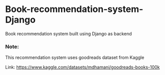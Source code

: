# Book-recommendation-system-Django
 Book recommendation system built using Django as backend

### Note:
This recommendation system uses goodreads dataset from Kaggle

Link: https://www.kaggle.com/datasets/mdhamani/goodreads-books-100k
